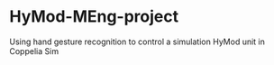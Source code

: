 # HyMod-MEng-project
Using hand gesture recognition to control a simulation HyMod unit in Coppelia Sim

